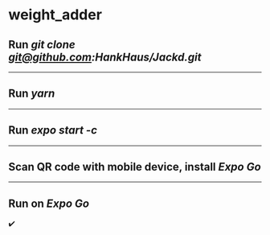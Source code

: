 # weight_adder

## Run _git clone git@github.com:HankHaus/Jackd.git_

---

## Run _yarn_

---

## Run _expo start -c_

---

## Scan QR code with mobile device, install _Expo Go_

---

## Run on _Expo Go_

:heavy_check_mark:
